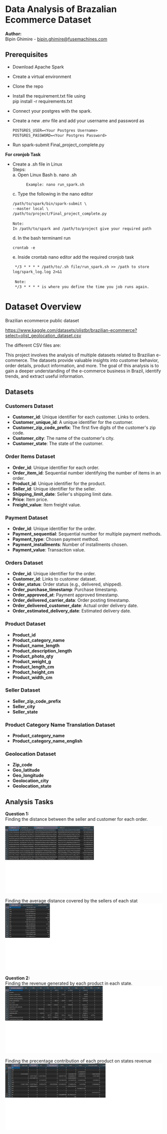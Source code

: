 
# Data Analysis of Brazalian Ecommerce Dataset

**Author:**   
Bipin Ghimire - bipin.ghimire@fusemachines.com  

## Prerequisites

- Download Apache Spark
- Create a virtual environment
- Clone the repo 
- Install the requirement.txt file using  
   pip install -r requirements.txt
- Connect your postgres with the spark.
- Create a new .env file and add your username and password as 

      POSTGRES_USER=<Your Postgres Username>
      POSTGRES_PASSWORD=<Your Postgres Password>
- Run spark-submit Final_project_complete.py 

**For cronjob Task**
- Create a .sh file in Linux  
   Steps:  
   a. Open Linux Bash
   b. nano <filename>.sh  
            
            Example: nano run_spark.sh
   c. Type the following in the nano editor  

      /path/to/spark/bin/spark-submit \
      --master local \
      /path/to/project/Final_project_complete.py

      Note:  
      In /path/to/spark and /path/to/project give your required path

   d. In the bash terminaml run 

      crontab -e

   e. Inside crontab nano editor add the required cronjob task 

       */3 * * * * /path/to/.sh file/run_spark.sh >> /path to store log/spark_log.log 2>&1

       Note:  
       */3 * * * * is where you define the time you job runs again.

   




# Dataset Overview 
Brazilian ecommerce public dataset

https://www.kaggle.com/datasets/olistbr/brazilian-ecommerce?select=olist_geolocation_dataset.csv  

The different CSV files are:

This project involves the analysis of multiple datasets related to Brazilian e-commerce. The datasets provide valuable insights into customer behavior, order details, product information, and more. The goal of this analysis is to gain a deeper understanding of the e-commerce business in Brazil, identify trends, and extract useful information.

## Datasets

### Customers Dataset

- **Customer_id**: Unique identifier for each customer. Links to orders.
- **Customer_unique_id**: A unique identifier for the customer.
- **Customer_zip_code_prefix**: The first five digits of the customer's zip code.
- **Customer_city**: The name of the customer's city.
- **Customer_state**: The state of the customer.

### Order Items Dataset

- **Order_id**: Unique identifier for each order.
- **Order_item_id**: Sequential number identifying the number of items in an order.
- **Product_id**: Unique identifier for the product.
- **Seller_id**: Unique identifier for the seller.
- **Shipping_limit_date**: Seller's shipping limit date.
- **Price**: Item price.
- **Freight_value**: Item freight value.

### Payment Dataset

- **Order_id**: Unique identifier for the order.
- **Payment_sequential**: Sequential number for multiple payment methods.
- **Payment_type**: Chosen payment method.
- **Payment_installments**: Number of installments chosen.
- **Payment_value**: Transaction value.

### Orders Dataset

- **Order_id**: Unique identifier for the order.
- **Customer_id**: Links to customer dataset.
- **Order_status**: Order status (e.g., delivered, shipped).
- **Order_purchase_timestamp**: Purchase timestamp.
- **Order_approved_at**: Payment approved timestamp.
- **Order_delivered_carrier_data**: Order posting timestamp.
- **Order_delivered_customer_date**: Actual order delivery date.
- **Order_estimated_delivery_date**: Estimated delivery date.

### Product Dataset

- **Product_id**
- **Product_category_name**
- **Product_name_length**
- **Product_description_length**
- **Product_photo_qty**
- **Product_weight_g**
- **Product_length_cm**
- **Product_height_cm**
- **Product_width_cm**

### Seller Dataset

- **Seller_zip_code_prefix**
- **Seller_city**
- **Seller_state**

### Product Category Name Translation Dataset

- **Product_category_name**
- **Product_category_name_english**

### Geolocation Dataset

- **Zip_code**
- **Geo_latitude**
- **Geo_longitude**
- **Geolocation_city**
- **Geolocation_state**

## Analysis Tasks

**Question 1:**  
Finding the distance between the seller
and customer for each order.  

![Question 1 Output](/OutputImages/Question1.png)


Finding the average distance covered
by the sellers of each stat  
![Question 1 Output](/OutputImages/Question2.png)


**Question 2:**  
Finding the revenue generated by each
product in each state.   
![Question 1 Output](/OutputImages/Question3.png)


Finding the precentage contribution of each
product on states revenue  
![Question 1 Output](/OutputImages/Question4.png)



